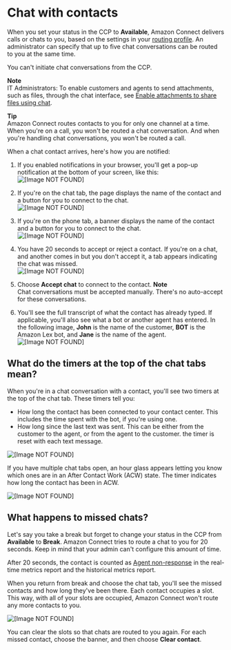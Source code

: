 # Chat with contacts<a name="work-with-chats"></a>

When you set your status in the CCP to **Available**, Amazon Connect delivers calls or chats to you, based on the settings in your [routing profile](routing-profiles.md)\. An administrator can specify that up to five chat conversations can be routed to you at the same time\. 

You can't initiate chat conversations from the CCP\.

**Note**  
IT Administrators: To enable customers and agents to send attachments, such as files, through the chat interface, see [Enable attachments to share files using chat](enable-attachments.md)\.

**Tip**  
Amazon Connect routes contacts to you for only one channel at a time\. When you're on a call, you won't be routed a chat conversation\. And when you're handling chat conversations, you won't be routed a call\.

When a chat contact arrives, here's how you are notified:

1. If you enabled notifications in your browser, you'll get a pop\-up notification at the bottom of your screen, like this:   
![\[Image NOT FOUND\]](http://docs.aws.amazon.com/connect/latest/adminguide/images/chat-notify.png)

1. If you're on the chat tab, the page displays the name of the contact and a button for you to connect to the chat\.  
![\[Image NOT FOUND\]](http://docs.aws.amazon.com/connect/latest/adminguide/images/incoming-chat-ccp.png)

1. If you're on the phone tab, a banner displays the name of the contact and a button for you to connect to the chat\.  
![\[Image NOT FOUND\]](http://docs.aws.amazon.com/connect/latest/adminguide/images/chat-incoming-banner.png)

1. You have 20 seconds to accept or reject a contact\. If you're on a chat, and another comes in but you don't accept it, a tab appears indicating the chat was missed\.  
![\[Image NOT FOUND\]](http://docs.aws.amazon.com/connect/latest/adminguide/images/missed-chat-tab.png)

1. Choose **Accept chat** to connect to the contact\. 
**Note**  
Chat conversations must be accepted manually\. There's no auto\-accept for these conversations\.

1. You'll see the full transcript of what the contact has already typed\. If applicable, you'll also see what a bot or another agent has entered\. In the following image, **John** is the name of the customer, **BOT** is the Amazon Lex bot, and **Jane** is the name of the agent\.   
![\[Image NOT FOUND\]](http://docs.aws.amazon.com/connect/latest/adminguide/images/ccp-chat-agent.png)

## What do the timers at the top of the chat tabs mean?<a name="timer-in-chat-windows"></a>

When you're in a chat conversation with a contact, you'll see two timers at the top of the chat tab\. These timers tell you: 
+ How long the contact has been connected to your contact center\. This includes the time spent with the bot, if you're using one\.
+ How long since the last text was sent\. This can be either from the customer to the agent, or from the agent to the customer\. the timer is reset with each text message\. 

![\[Image NOT FOUND\]](http://docs.aws.amazon.com/connect/latest/adminguide/images/chat-timers.png)

If you have multiple chat tabs open, an hour glass appears letting you know which ones are in an After Contact Work \(ACW\) state\. The timer indicates how long the contact has been in ACW\. 

![\[Image NOT FOUND\]](http://docs.aws.amazon.com/connect/latest/adminguide/images/chat-acw.png)

## What happens to missed chats?<a name="missed-chats"></a>

Let's say you take a break but forget to change your status in the CCP from **Available** to **Break**\. Amazon Connect tries to route a chat to you for 20 seconds\. Keep in mind that your admin can't configure this amount of time\. 

After 20 seconds, the contact is counted as [Agent non\-response](real-time-metrics-definitions.md#agent-non-response-real-time) in the real\-time metrics report and the historical metrics report\.

When you return from break and choose the chat tab, you'll see the missed contacts and how long they've been there\. Each contact occupies a slot\. This way, with all of your slots are occupied, Amazon Connect won't route any more contacts to you\.

![\[Image NOT FOUND\]](http://docs.aws.amazon.com/connect/latest/adminguide/images/missed-chat-name.png)

You can clear the slots so that chats are routed to you again\. For each missed contact, choose the banner, and then choose **Clear contact**\. 